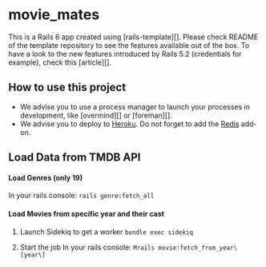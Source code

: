 # movie_mates

This is a Rails 6 app created using [rails-template][]. Please check README of the template repository to see the features available out of the box. To have a look to the new features introduced by Rails 5.2 (credentials for example), check this [article][].

## How to use this project

* We advise you to use a process manager to launch your processes in development, like [overmind][] or [foreman][].
* We advise you to deploy to [Heroku][]. Do not forget to add the [Redis] add-on.

## Load Data from TMDB API

#### Load Genres (only 19)
In your rails console: `rails genre:fetch_all`

#### Load Movies from specific year and their cast
1. Launch Sidekiq to get a worker
`bundle exec sidekiq`

2. Start the job
In your rails console: `Mrails movie:fetch_from_year\[year\]`

[TMDB API]: https://www.themoviedb.org/documentation/api
[heroku]: https://www.heroku.com/
[redis]: https://devcenter.heroku.com/articles/heroku-redis
